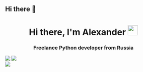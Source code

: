 ## Hi there 👋

<h1 align="center">Hi there, I'm Alexander 
<img src="https://github.com/blackcater/blackcater/raw/main/images/Hi.gif" height="32"/></h1>
<h3 align="center">Freelance Python developer from Russia </h3>

<!--
**Sapov/Sapov** is a ✨ _special_ ✨ repository because its `README.md` (this file) appears on your GitHub profile.


Here are some ideas to get you started:

- 🔭 I’m currently working on ...
- 🌱 I’m currently learning ...
- 👯 I’m looking to collaborate on ...
- 🤔 I’m looking for help with ...
- 💬 Ask me about ...
- 📫 How to reach me: ...
- 😄 Pronouns: ...
- ⚡ Fun fact: ...
-->
![](http://github-profile-summary-cards.vercel.app/api/cards/profile-details?username=Sapov&theme=2077)
![](http://github-profile-summary-cards.vercel.app/api/cards/repos-per-language?username=Sapov&theme=2077)
<br>
![](https://komarev.com/ghpvc/?username=Sapov&label=PROFILE+VIEWS)

